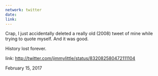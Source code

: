 ```yaml
---
network: twitter
date:
link:
---
```

Crap, I just accidentally deleted a really old (2008) tweet of mine while trying to quote myself. And it was good. 

History lost forever. 

link: http://twitter.com/jimmylittle/status/832082580472111104 

February 15, 2017